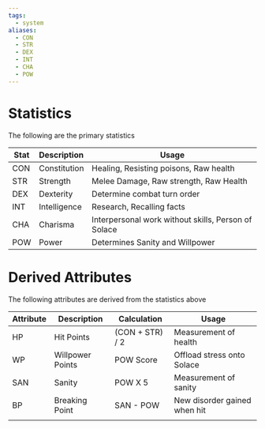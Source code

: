 ```yaml
---
tags:
  - system
aliases:
  - CON
  - STR
  - DEX
  - INT
  - CHA
  - POW
---
```

# Statistics
The following are the primary statistics

| Stat | Description  | Usage                                               |
| ---- |:------------ | --------------------------------------------------- |
| CON  | Constitution | Healing, Resisting poisons, Raw health              |
| STR  | Strength     | Melee Damage, Raw strength, Raw Health              |
| DEX  | Dexterity    | Determine combat turn order                                                    |
| INT  | Intelligence | Research, Recalling facts                           |
| CHA  | Charisma     | Interpersonal work without skills, Person of Solace |
| POW  | Power        | Determines Sanity and Willpower                                                    |
# Derived Attributes
The following attributes are derived from the statistics above

| Attribute | Description      | Calculation     | Usage                        |
| --------- | ---------------- | --------------- | ---------------------------- |
| HP        | Hit Points       | (CON + STR) / 2 | Measurement of health        |
| WP        | Willpower Points | POW Score       | Offload stress onto Solace   |
| SAN       | Sanity           | POW X 5         | Measurement of sanity        |
| BP        | Breaking Point   | SAN - POW       | New disorder gained when hit |
|           |                  |                 |                              |
